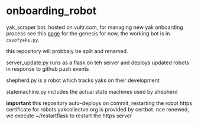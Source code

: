 # onboarding_robot
yak_scraper bot. hosted on vultr.com, for managing new yak onboarding process
see this [page](https://roamresearch.com/#/app/ArtOfGig/page/BCtNygG7E) for the genesis
for now, the working bot is in `csvofyaks.py`. 

this repository will probbaly be split and renamed.

server_update.py runs as a flask on teh server and deploys updated robots in response to github push events

shepherd.py is a robot which tracks yaks on their development

statemachine.py includes the actual state machines used by shepherd

**important** this repository auto-deploys on commit, restarting the robot
https certificate for robots.yakcollectve.org is provided by certbot. nce renewed, we execute ~/restartflask to restart the https server
